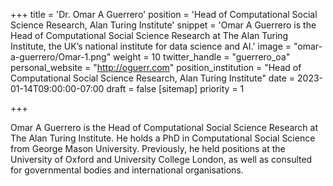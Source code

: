 +++
title = 'Dr. Omar A Guerrero'
position = 'Head of Computational Social Science Research, Alan Turing Institute'
snippet = 'Omar A Guerrero is the Head of Computational Social Science Research at The Alan Turing Institute, the UK’s national institute for data science and AI.'
image = "omar-a-guerrero/Omar-1.png"
weight = 10
twitter_handle = "guerrero_oa"
personal_website = "http://oguerr.com"
position_institution = "Head of Computational Social Science Research, Alan Turing Institute"
date = 2023-01-14T09:00:00-07:00
draft = false
[sitemap]
  priority = 1

+++

Omar A Guerrero is the Head of Computational Social Science Research at The Alan Turing Institute. He holds a PhD in Computational Social Science from George Mason University. Previously, he held positions at the University of Oxford and University College London, as well as consulted for governmental bodies and international organisations.
